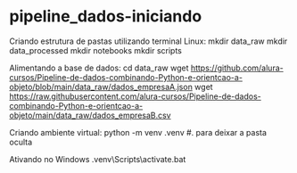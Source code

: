 # pipeline_dados-iniciando

Criando estrutura de pastas utilizando terminal Linux:
mkdir data_raw
mkdir data_processed
mkdir notebooks
mkdir scripts

Alimentando a base de dados:
cd data_raw
wget https://github.com/alura-cursos/Pipeline-de-dados-combinando-Python-e-orientcao-a-objeto/blob/main/data_raw/dados_empresaA.json
wget https://raw.githubusercontent.com/alura-cursos/Pipeline-de-dados-combinando-Python-e-orientcao-a-objeto/main/data_raw/dados_empresaB.csv

Criando ambiente virtual:
python -m venv .venv #. para deixar a pasta oculta 

Ativando no Windows
.venv\Scripts\activate.bat

